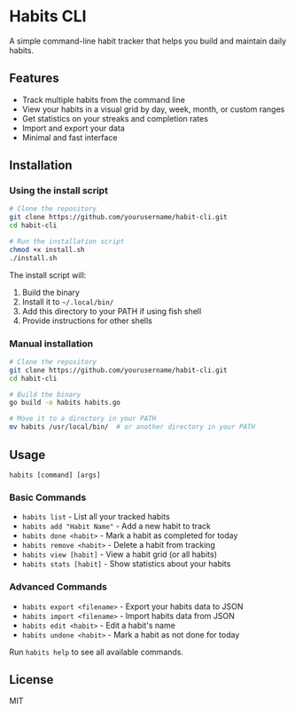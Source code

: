 # Habits CLI

A simple command-line habit tracker that helps you build and maintain daily habits.

## Features

- Track multiple habits from the command line
- View your habits in a visual grid by day, week, month, or custom ranges
- Get statistics on your streaks and completion rates
- Import and export your data
- Minimal and fast interface

## Installation

### Using the install script

```bash
# Clone the repository
git clone https://github.com/yourusername/habit-cli.git
cd habit-cli

# Run the installation script
chmod +x install.sh
./install.sh
```

The install script will:

1. Build the binary
2. Install it to `~/.local/bin/`
3. Add this directory to your PATH if using fish shell
4. Provide instructions for other shells

### Manual installation

```bash
# Clone the repository
git clone https://github.com/yourusername/habit-cli.git
cd habit-cli

# Build the binary
go build -o habits habits.go

# Move it to a directory in your PATH
mv habits /usr/local/bin/  # or another directory in your PATH
```

## Usage

```
habits [command] [args]
```

### Basic Commands

- `habits list` - List all your tracked habits
- `habits add "Habit Name"` - Add a new habit to track
- `habits done <habit>` - Mark a habit as completed for today
- `habits remove <habit>` - Delete a habit from tracking
- `habits view [habit]` - View a habit grid (or all habits)
- `habits stats [habit]` - Show statistics about your habits

### Advanced Commands

- `habits export <filename>` - Export your habits data to JSON
- `habits import <filename>` - Import habits data from JSON
- `habits edit <habit>` - Edit a habit's name
- `habits undone <habit>` - Mark a habit as not done for today

Run `habits help` to see all available commands.

## License

MIT

